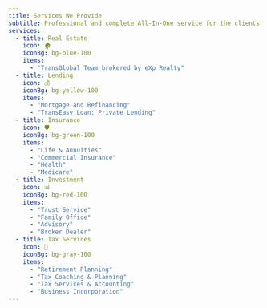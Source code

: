 ```yaml
---
title: Services We Provide
subtitle: Professional and complete All-In-One service for the clients to enjoy. Services from life insurance, annuity, and financial management, to now encompassing mortgage financing, real estate, asset management, health insurance, and Property & Casualty insurance.
services:
  - title: Real Estate
    icon: 🏠
    iconBg: bg-blue-100
    items:
      - "TransGlobal Team brokered by eXp Realty"
  - title: Lending
    icon: 💰
    iconBg: bg-yellow-100
    items:
      - "Mortgage and Refinancing"
      - "TransEasy Loan: Private Lending"
  - title: Insurance
    icon: 🛡️
    iconBg: bg-green-100
    items:
      - "Life & Annuities"
      - "Commercial Insurance"
      - "Health"
      - "Medicare"
  - title: Investment
    icon: 📊
    iconBg: bg-red-100
    items:
      - "Trust Service"
      - "Family Office"
      - "Advisory"
      - "Broker Dealer"
  - title: Tax Services
    icon: 🧮
    iconBg: bg-gray-100
    items:
      - "Retirement Planning"
      - "Tax Coaching & Planning"
      - "Tax Services & Accounting"
      - "Business Incorporation"
---
```

